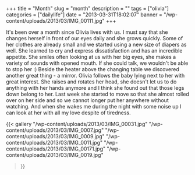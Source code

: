 +++
title = "Month"
slug = "month"
description = ""
tags = ["olivia"]
categories = ["dailylife"]
date = "2013-03-31T18:02:07"
banner = "/wp-content/uploads/2013/03/IMG_00111.jpg"
+++

It's been over a month since Olivia lives with us. I must say that she changes herself in front of our eyes daily and she grows quickly. Some of her
clothes are already small and we started using a new size of diapers as well. She learned to cry
and express dissatisfaction and has an incredible appetite. She smiles often looking at us with her
big eyes, she makes a variety of sounds with opened mouth. If she could talk, we wouldn't be able
to stop her :) Beside the heater above the changing table we discovered another great thing - a
mirror. Olivia follows the baby lying next to her with great interest. She raises and rotates her
head, she doesn't let us to do anything with her hands anymore and I think she found out that those
legs down belong to her. Last week she started to move so that she almost rolled over on her side
and so we cannot longer put her anywhere without watching. And when she wakes me during the night
with some noise up I can look at her with all my love despite of tiredness.

{{< gallery
    "/wp-content/uploads/2013/03/IMG_00031.jpg"
    "/wp-content/uploads/2013/03/IMG_0007.jpg"
    "/wp-content/uploads/2013/03/IMG_0009.jpg"
    "/wp-content/uploads/2013/03/IMG_0011.jpg"
    "/wp-content/uploads/2013/03/IMG_00171.jpg"
    "/wp-content/uploads/2013/03/IMG_0019.jpg"
>}}
